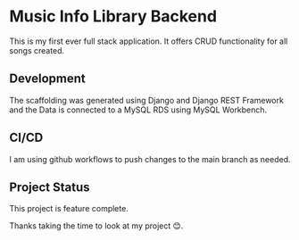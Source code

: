 # Music Info Library Backend 

This is my first ever full stack application. It offers CRUD functionality for all songs created.

## Development
The scaffolding was generated using Django and Django REST Framework and the Data is connected to a MySQL RDS using MySQL Workbench.
 
## CI/CD
I am using github workflows to push changes to the main branch as needed.

## Project Status
This project is feature complete. 

Thanks taking the time to look at my project 😊.
